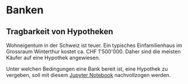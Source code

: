 # Banken

## Tragbarkeit von Hypotheken

Wohneigentum in der Schweiz ist teuer. Ein typisches Einfamilienhaus im
Grossraum Winterthur kostet ca. CHF 1'500'000. Daher sind die meisten
Käufer auf eine Hypothek angewiesen.

Unter welchen Bedingungen eine Bank bereit ist, eine Hypothek zu
vergeben, soll mit diesem
[Jupyter
Notebook](https://nbviewer.org/github/Jacques-Mock-Schindler/WR_I_21-24/blob/main/docs/230905/tragbarkeitsrechnung.ipynb)
nachvollzogen werden.